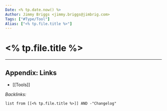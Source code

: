 ```yaml
---
Date: <% tp.date.now() %>
Author: Jimmy Briggs <jimmy.briggs@jimbrig.com>
Tags: ["#Type/Tool"]
Alias: ["<% tp.file.title %>"]
---
```


# <% tp.file.title %>

***

## Appendix: Links

- [[Tools]]

*Backlinks:*

```dataview
list from [[<% tp.file.title %>]] AND -"Changelog"
```